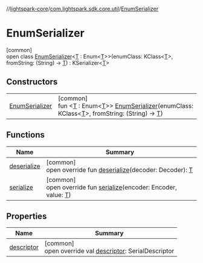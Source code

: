 //[lightspark-core](../../../index.md)/[com.lightspark.sdk.core.util](../index.md)/[EnumSerializer](index.md)

# EnumSerializer

[common]\
open class [EnumSerializer](index.md)&lt;[T](index.md) : Enum&lt;[T](index.md)&gt;&gt;(enumClass: KClass&lt;[T](index.md)&gt;, fromString: (String) -&gt; [T](index.md)) : KSerializer&lt;[T](index.md)&gt;

## Constructors

| | |
|---|---|
| [EnumSerializer](-enum-serializer.md) | [common]<br>fun &lt;[T](index.md) : Enum&lt;[T](index.md)&gt;&gt; [EnumSerializer](-enum-serializer.md)(enumClass: KClass&lt;[T](index.md)&gt;, fromString: (String) -&gt; [T](index.md)) |

## Functions

| Name | Summary |
|---|---|
| [deserialize](deserialize.md) | [common]<br>open override fun [deserialize](deserialize.md)(decoder: Decoder): [T](index.md) |
| [serialize](serialize.md) | [common]<br>open override fun [serialize](serialize.md)(encoder: Encoder, value: [T](index.md)) |

## Properties

| Name | Summary |
|---|---|
| [descriptor](descriptor.md) | [common]<br>open override val [descriptor](descriptor.md): SerialDescriptor |
